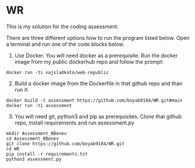 # WR

This is my solution for the coding assessment.

There are three different options how to run the program listed below.
Open a terminal and run one of the code blocks below.

1. Use Docker. You will need docker as a prerequisite. Run the docker image from my public dockerhub repo and follow the prompt:
```
docker run -ti najsladkoto/web-republic
```

2. Build a docker image from the Dockerfile in that github repo and than run it:
```
docker build -t assessment https://github.com/boyab9184/WR.git#main
docker run -ti assessment
```

3. You will need git, python3 and pip as prerequisites. Clone that github repo, install requirements and run assessment.py
```
mkdir Assessment_BBenev
cd Assessment_BBenev
git clone https://github.com/boyab9184/WR.git
cd WR
pip install -r requirements.txt
python3 assessment.py
```